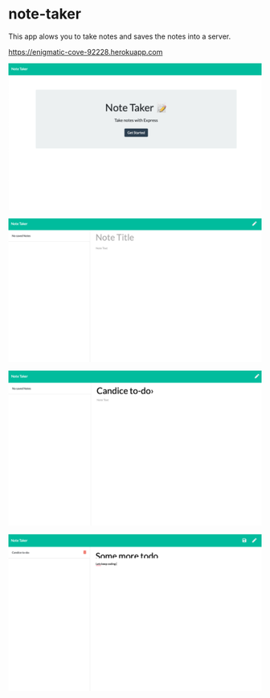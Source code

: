 # note-taker

This app alows you to take notes and saves the notes into a server.


https://enigmatic-cove-92228.herokuapp.com


![](public/assets/img1.png)

![](public/assets/img2.png)

![](public/assets/img3.png)

![](public/assets/img4.png)

